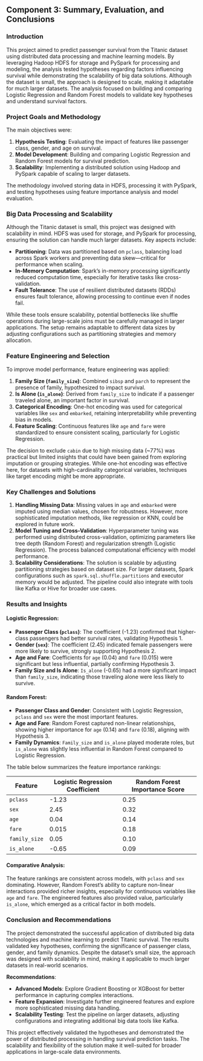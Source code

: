 ## Component 3: Summary, Evaluation, and Conclusions

### Introduction

This project aimed to predict passenger survival from the Titanic dataset using distributed data processing and machine learning models. By leveraging Hadoop HDFS for storage and PySpark for processing and modeling, the analysis tested hypotheses regarding factors influencing survival while demonstrating the scalability of big data solutions. Although the dataset is small, the approach is designed to scale, making it adaptable for much larger datasets. The analysis focused on building and comparing Logistic Regression and Random Forest models to validate key hypotheses and understand survival factors.

### Project Goals and Methodology

The main objectives were:
1. **Hypothesis Testing**: Evaluating the impact of features like passenger class, gender, and age on survival.
2. **Model Development**: Building and comparing Logistic Regression and Random Forest models for survival prediction.
3. **Scalability**: Implementing a distributed solution using Hadoop and PySpark capable of scaling to larger datasets.

The methodology involved storing data in HDFS, processing it with PySpark, and testing hypotheses using feature importance analysis and model evaluation.

### Big Data Processing and Scalability

Although the Titanic dataset is small, this project was designed with scalability in mind. HDFS was used for storage, and PySpark for processing, ensuring the solution can handle much larger datasets. Key aspects include:
- **Partitioning**: Data was partitioned based on `pclass`, balancing load across Spark workers and preventing data skew—critical for performance when scaling.
- **In-Memory Computation**: Spark’s in-memory processing significantly reduced computation time, especially for iterative tasks like cross-validation.
- **Fault Tolerance**: The use of resilient distributed datasets (RDDs) ensures fault tolerance, allowing processing to continue even if nodes fail.

While these tools ensure scalability, potential bottlenecks like shuffle operations during large-scale joins must be carefully managed in larger applications. The setup remains adaptable to different data sizes by adjusting configurations such as partitioning strategies and memory allocation.

### Feature Engineering and Selection

To improve model performance, feature engineering was applied:
1. **Family Size (`family_size`)**: Combined `sibsp` and `parch` to represent the presence of family, hypothesized to impact survival.
2. **Is Alone (`is_alone`)**: Derived from `family_size` to indicate if a passenger traveled alone, an important factor in survival.
3. **Categorical Encoding**: One-hot encoding was used for categorical variables like `sex` and `embarked`, retaining interpretability while preventing bias in models.
4. **Feature Scaling**: Continuous features like `age` and `fare` were standardized to ensure consistent scaling, particularly for Logistic Regression.

The decision to exclude `cabin` due to high missing data (~77%) was practical but limited insights that could have been gained from exploring imputation or grouping strategies. While one-hot encoding was effective here, for datasets with high-cardinality categorical variables, techniques like target encoding might be more appropriate.

### Key Challenges and Solutions

1. **Handling Missing Data**: Missing values in `age` and `embarked` were imputed using median values, chosen for robustness. However, more sophisticated imputation methods, like regression or KNN, could be explored in future work.
2. **Model Tuning and Cross-Validation**: Hyperparameter tuning was performed using distributed cross-validation, optimizing parameters like tree depth (Random Forest) and regularization strength (Logistic Regression). The process balanced computational efficiency with model performance.
3. **Scalability Considerations**: The solution is scalable by adjusting partitioning strategies based on dataset size. For larger datasets, Spark configurations such as `spark.sql.shuffle.partitions` and executor memory would be adjusted. The pipeline could also integrate with tools like Kafka or Hive for broader use cases.

### Results and Insights

#### Logistic Regression:
- **Passenger Class (`pclass`)**: The coefficient (-1.23) confirmed that higher-class passengers had better survival rates, validating Hypothesis 1.
- **Gender (`sex`)**: The coefficient (2.45) indicated female passengers were more likely to survive, strongly supporting Hypothesis 2.
- **Age and Fare**: Coefficients for `age` (0.04) and `fare` (0.015) were significant but less influential, partially confirming Hypothesis 3.
- **Family Size and Is Alone**: `Is_alone` (-0.65) had a more significant impact than `family_size`, indicating those traveling alone were less likely to survive.

#### Random Forest:
- **Passenger Class and Gender**: Consistent with Logistic Regression, `pclass` and `sex` were the most important features.
- **Age and Fare**: Random Forest captured non-linear relationships, showing higher importance for `age` (0.14) and `fare` (0.18), aligning with Hypothesis 3.
- **Family Dynamics**: `Family_size` and `is_alone` played moderate roles, but `is_alone` was slightly less influential in Random Forest compared to Logistic Regression.

The table below summarizes the feature importance rankings:

| Feature        | Logistic Regression Coefficient | Random Forest Importance Score |
| -------------- | ------------------------------- | ----------------------------- |
| `pclass`       | -1.23                           | 0.25                          |
| `sex`          | 2.45                            | 0.32                          |
| `age`          | 0.04                            | 0.14                          |
| `fare`         | 0.015                           | 0.18                          |
| `family_size`  | 0.05                            | 0.10                          |
| `is_alone`     | -0.65                           | 0.09                          |

#### Comparative Analysis:
The feature rankings are consistent across models, with `pclass` and `sex` dominating. However, Random Forest’s ability to capture non-linear interactions provided richer insights, especially for continuous variables like `age` and `fare`. The engineered features also provided value, particularly `is_alone`, which emerged as a critical factor in both models.

### Conclusion and Recommendations

The project demonstrated the successful application of distributed big data technologies and machine learning to predict Titanic survival. The results validated key hypotheses, confirming the significance of passenger class, gender, and family dynamics. Despite the dataset’s small size, the approach was designed with scalability in mind, making it applicable to much larger datasets in real-world scenarios.

**Recommendations**:
- **Advanced Models**: Explore Gradient Boosting or XGBoost for better performance in capturing complex interactions.
- **Feature Expansion**: Investigate further engineered features and explore more sophisticated missing data handling.
- **Scalability Testing**: Test the pipeline on larger datasets, adjusting configurations and integrating additional big data tools like Kafka.

This project effectively validated the hypotheses and demonstrated the power of distributed processing in handling survival prediction tasks. The scalability and flexibility of the solution make it well-suited for broader applications in large-scale data environments.

